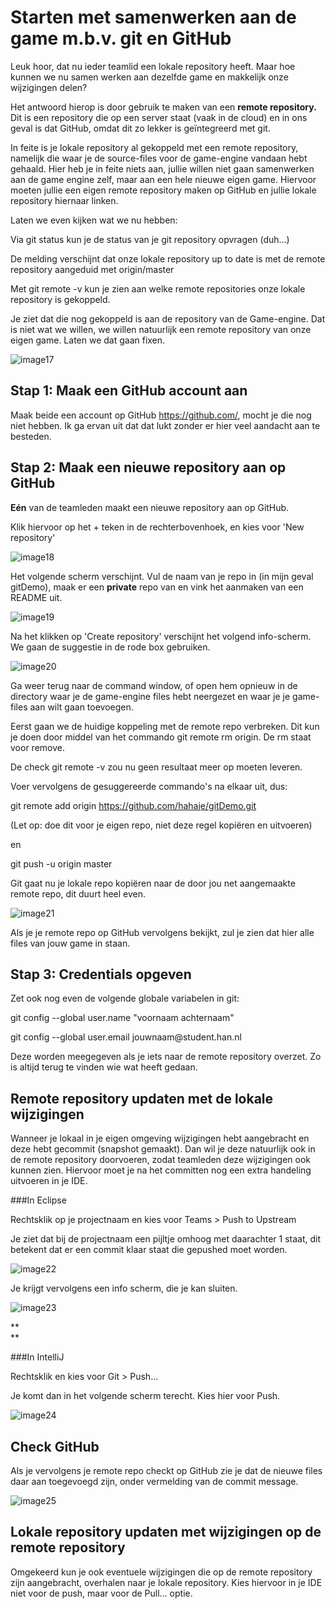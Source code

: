 # Starten met samenwerken aan de game m.b.v. git en GitHub

Leuk hoor, dat nu ieder teamlid een lokale repository heeft. Maar hoe kunnen we nu samen werken aan dezelfde game en makkelijk onze wijzigingen delen?

Het antwoord hierop is door gebruik te maken van een **remote repository.** Dit is een repository die op een server staat (vaak in de cloud) en in ons geval is dat GitHub, omdat dit zo lekker is geïntegreerd met git.

In feite is je lokale repository al gekoppeld met een remote repository, namelijk die waar je de source-files voor de game-engine vandaan hebt gehaald. Hier heb je in feite niets aan, jullie willen niet gaan samenwerken aan de game engine zelf, maar aan een hele nieuwe eigen game. Hiervoor moeten jullie een eigen remote repository maken op GitHub en jullie lokale repository hiernaar linken.

Laten we even kijken wat we nu hebben:

Via git status kun je de status van je git repository opvragen (duh...)

De melding verschijnt dat onze lokale repository up to date is met de remote repository aangeduid met origin/master

Met git remote -v kun je zien aan welke remote repositories onze lokale repository is gekoppeld.

Je ziet dat die nog gekoppeld is aan de repository van de Game-engine. Dat is niet wat we willen, we willen natuurlijk een remote repository van onze eigen game. Laten we dat gaan fixen.

![image17](images/image17.png)

## Stap 1: Maak een GitHub account aan

Maak beide een account op GitHub <https://github.com/>, mocht je die nog niet hebben. Ik ga ervan uit dat dat lukt zonder er hier veel aandacht aan te besteden.

## Stap 2: Maak een nieuwe repository aan op GitHub

**Eén** van de teamleden maakt een nieuwe repository aan op GitHub.

Klik hiervoor op het + teken in de rechterbovenhoek, en kies voor 'New repository'

![image18](images/image18.png)

Het volgende scherm verschijnt. Vul de naam van je repo in (in mijn geval gitDemo), maak er een **private** repo van en vink het aanmaken van een README uit.

![image19](images/image19.png)
  
Na het klikken op 'Create repository' verschijnt het volgend info-scherm. We gaan de suggestie in de rode box gebruiken.

![image20](images/image20.png)

Ga weer terug naar de command window, of open hem opnieuw in de directory waar je de game-engine files hebt neergezet en waar je je game-files aan wilt gaan toevoegen.

Eerst gaan we de huidige koppeling met de remote repo verbreken. Dit kun je doen door middel van het commando git remote rm origin. De rm staat voor remove.

De check git remote -v zou nu geen resultaat meer op moeten leveren.

Voer vervolgens de gesuggereerde commando's na elkaar uit, dus:

git remote add origin <https://github.com/hahaje/gitDemo.git>

(Let op: doe dit voor je eigen repo, niet deze regel kopiëren en uitvoeren)

en

git push -u origin master

Git gaat nu je lokale repo kopiëren naar de door jou net aangemaakte remote repo, dit duurt heel even.

![image21](images/image21.png)

Als je je remote repo op GitHub vervolgens bekijkt, zul je zien dat hier alle files van jouw game in staan. 

## Stap 3: Credentials opgeven

Zet ook nog even de volgende globale variabelen in git:

git config \--global user.name \"voornaam achternaam\"

git config \--global user.email jouwnaam\@student.han.nl

Deze worden meegegeven als je iets naar de remote repository overzet. Zo is altijd terug te vinden wie wat heeft gedaan.

## Remote repository updaten met de lokale wijzigingen

Wanneer je lokaal in je eigen omgeving wijzigingen hebt aangebracht en deze hebt gecommit (snapshot gemaakt). Dan wil je deze natuurlijk ook in de remote repository doorvoeren, zodat teamleden deze wijzigingen ook kunnen zien. Hiervoor moet je na het committen nog een extra handeling uitvoeren in je IDE.

###In Eclipse

Rechtsklik op je projectnaam en kies voor Teams \> Push to Upstream

Je ziet dat bij de projectnaam een pijltje omhoog met daarachter 1 staat, dit betekent dat er een commit klaar staat die gepushed moet worden.

![image22](images/image22.png)

Je krijgt vervolgens een info scherm, die je kan sluiten.

![image23](images/image23.png)

**\
**

###In IntelliJ

Rechtsklik en kies voor Git \> Push...

Je komt dan in het volgende scherm terecht. Kies hier voor Push.

![image24](images/image24.png)

## Check GitHub

Als je vervolgens je remote repo checkt op GitHub zie je dat de nieuwe files daar aan toegevoegd zijn, onder vermelding van de commit message.

![image25](images/image25.png)
 

## Lokale repository updaten met wijzigingen op de remote repository

Omgekeerd kun je ook eventuele wijzigingen die op de remote repository zijn aangebracht, overhalen naar je lokale repository. Kies hiervoor in je IDE niet voor de push, maar voor de Pull... optie.

